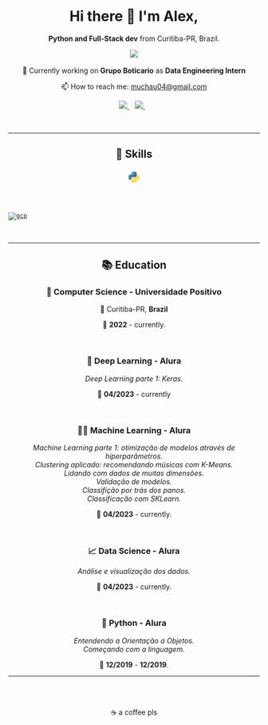 <h1 align='center'>
  Hi there 👋 I'm Alex,
</h1>

<p align='center'>
  <strong>Python and Full-Stack dev</strong> from Curitiba-PR, Brazil.
</p>

<p align="center">
  <a href="#"><img src="https://github-readme-stats.vercel.app/api?username=alexmuchau&show_icons=true&count_private=true"></a>
</p>

<p align='center'>
  🔭 Currently working on <strong>Grupo Boticario</strong> as <strong>Data Engineering Intern</strong> 
</p>

<p align='center'>
  📫 How to reach me: <a href='mailto:muchau04@gmail.com'>muchau04@gmail.com</a>
</p>

<p align='center'>
  
  <a href="https://www.linkedin.com/in/alexmuchau/">
    <img src="https://img.shields.io/badge/linkedin-%230077B5.svg?&style=for-the-badge&logo=linkedin&logoColor=white" />
  </a>&nbsp;&nbsp;
  <a href="https://instagram.com/eualexmuchau">
    <img src="https://img.shields.io/badge/instagram-%23E4405F.svg?&style=for-the-badge&logo=instagram&logoColor=white" />        
  </a>&nbsp;&nbsp;
  
</p>
<br/>

----


<div align='center'>
  <h2>
    <strong>🚀 Skills</strong>
  </h2>
  
  <code ><img height="32" src="https://raw.githubusercontent.com/github/explore/80688e429a7d4ef2fca1e82350fe8e3517d3494d/topics/python/python.png" alt="Python"/></code>
  <code ><p align="left"> <a href="https://cloud.google.com" target="_blank" rel="noreferrer"> <img src="https://www.vectorlogo.zone/logos/google_cloud/google_cloud-icon.svg" alt="gcp" width="40" height="40"/> </a></code>
</div>

<br/>

---

<div align='center'>

  ## 📚 Education
  
  ### 📖 **Computer Science** - **Universidade Positivo**
  📍 Curitiba-PR, **Brazil**
  
  📆 **2022** - currently.
    
  <br/>

  ### 🤖 **Deep Learning - Alura**
  *Deep Learning parte 1: Keras.*

  📆 **04/2023** - currently

  <br/>
  
  ### 👨‍💻 **Machine Learning - Alura**
  *Machine Learning parte 1: otimização de modelos através de hiperparâmetros.*\
  *Clustering aplicado: recomendando músicas com K-Means.*\
  *Lidando com dados de muitas dimensões.*\
  *Validação de modelos.*\
  *Classifição por trás dos panos.*\
  *Classificação com SKLearn.*
  
  📆 **04/2023** - currently.

  <br/>
  
  ### 📈 **Data Science - Alura**
  *Análise e visualização dos dados.*
  
  📆 **04/2023** - currently.

  <br/>

  ### 🐍 **Python - Alura**
  *Entendendo a Orientação a Objetos.*\
  *Começando com a linguagem.*
  
  📆 **12/2019** - **12/2019**.
  
</div>



---

<br/>
<br/>

<p align='center'>
  ☕ a coffee pls
</p>
